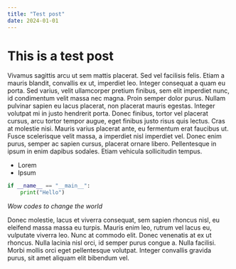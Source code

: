 ```yaml
---
title: "Test post"
date: 2024-01-01
---
```


# This is a test post

Vivamus sagittis arcu ut sem mattis placerat. Sed vel facilisis felis. Etiam a mauris blandit, convallis ex ut, imperdiet leo. Integer consequat a quam eu porta. Sed varius, velit ullamcorper pretium finibus, sem elit imperdiet nunc, id condimentum velit massa nec magna. Proin semper dolor purus. Nullam pulvinar sapien eu lacus placerat, non placerat mauris egestas. Integer volutpat mi in justo hendrerit porta. Donec finibus, tortor vel placerat cursus, arcu tortor tempor augue, eget finibus justo risus quis lectus. Cras at molestie nisi. Mauris varius placerat ante, eu fermentum erat faucibus ut. Fusce scelerisque velit massa, a imperdiet nisl imperdiet vel. Donec enim purus, semper ac sapien cursus, placerat ornare libero. Pellentesque in ipsum in enim dapibus sodales. Etiam vehicula sollicitudin tempus.

- Lorem
- Ipsum

```python
if __name__ == "__main__":
    print("Hello")
```

_Wow codes to change the world_

Donec molestie, lacus et viverra consequat, sem sapien rhoncus nisl, eu eleifend massa massa eu turpis. Mauris enim leo, rutrum vel lacus eu, vulputate viverra leo. Nunc at commodo elit. Donec venenatis at ex ut rhoncus. Nulla lacinia nisl orci, id semper purus congue a. Nulla facilisi. Morbi mollis orci eget pellentesque volutpat. Integer convallis gravida purus, sit amet aliquam elit bibendum vel.
